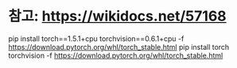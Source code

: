 # 참고: https://wikidocs.net/57168

pip install torch==1.5.1+cpu torchvision==0.6.1+cpu -f https://download.pytorch.org/whl/torch_stable.html
pip install torch torchvision -f https://download.pytorch.org/whl/torch_stable.html
